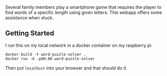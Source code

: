 Several family members play a smartphone game that requires the player to find words of a specific length using given letters. This webapp offers some assistance when stuck.

## Getting Started
I run this on my local network in a docker container on my raspberry pi.

```
docker build -t word-puzzle-solver .
docker run -d -p80:80 word-puzzle-solver
```

Then put `localhost` into your browser and that should do it.